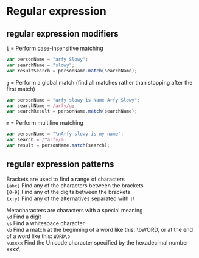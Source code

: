 # Regular expression

## regular expression modifiers
```i``` = Perform case-insensitive matching
```javascript
var personName = "arfy Slowy";
var searchName = "slowy";
var resultSearch = personName.match(searchName);
```

```g``` = Perform a global match (find all matches rather than stopping after the first match)
```javascript 
var personName = "arfy slowy is Name Arfy Slowy";
var searchName = /arfy/g;
var searchResult = personName.match(searchName);
```

```m``` = 	Perform multiline matching
```javascript
var personName = "\nArfy slowy is my name";
var search = /^arfy/m;
var result = personName.match(search);
```

## regular expression patterns

Brackets are used to find a range of characters\
```[abc]```	Find any of the characters between the brackets\
```[0-9]```	Find any of the digits between the brackets\
```(x|y)```	Find any of the alternatives separated with ```|```\

Metacharacters are characters with a special meaning\
```\d```	Find a digit\
```\s```	Find a whitespace character\
```\b```	Find a match at the beginning of a word like this: \bWORD, or at the end of a word like this: ```WORD\b```\
```\uxxxx```	Find the Unicode character specified by the hexadecimal number xxxx\